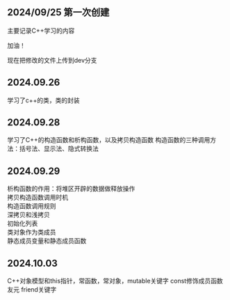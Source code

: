 ## 2024/09/25 第一次创建
主要记录C++学习的内容

加油！

现在把修改的文件上传到dev分支

## 2024.09.26
学习了c++的类，类的封装

## 2024.09.28
学习了C++的构造函数和析构函数，以及拷贝构造函数
构造函数的三种调用方法：括号法、显示法、隐式转换法

## 2024.09.29
析构函数的作用：将堆区开辟的数据做释放操作<br>
拷贝构造函数调用时机<br>
构造函数调用规则<br>
深拷贝和浅拷贝<br>
初始化列表<br>
类对象作为类成员<br>
静态成员变量和静态成员函数

## 2024.10.03
C++对象模型和this指针，常函数，常对象，mutable关键字
const修饰成员函数
友元 friend关键字